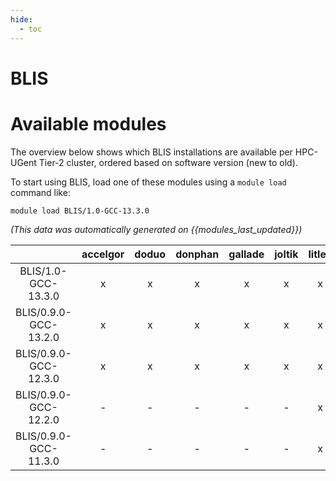 ```yaml
---
hide:
  - toc
---
```


BLIS
====

# Available modules


The overview below shows which BLIS installations are available per HPC-UGent Tier-2 cluster, ordered based on software version (new to old).

To start using BLIS, load one of these modules using a `module load` command like:

```shell
module load BLIS/1.0-GCC-13.3.0
```

*(This data was automatically generated on {{modules_last_updated}})*

| |accelgor|doduo|donphan|gallade|joltik|litleo|shinx|
| :---: | :---: | :---: | :---: | :---: | :---: | :---: | :---: |
|BLIS/1.0-GCC-13.3.0|x|x|x|x|x|x|x|
|BLIS/0.9.0-GCC-13.2.0|x|x|x|x|x|x|x|
|BLIS/0.9.0-GCC-12.3.0|x|x|x|x|x|x|x|
|BLIS/0.9.0-GCC-12.2.0|-|-|-|-|-|x|x|
|BLIS/0.9.0-GCC-11.3.0|-|-|-|-|-|x|x|
